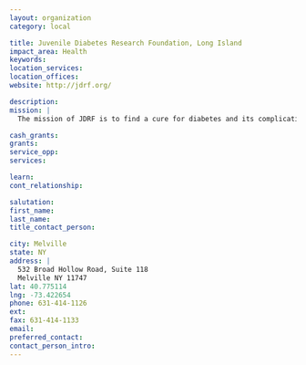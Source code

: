 ```yaml
---
layout: organization
category: local

title: Juvenile Diabetes Research Foundation, Long Island
impact_area: Health
keywords: 
location_services: 
location_offices: 
website: http://jdrf.org/

description: 
mission: |
  The mission of JDRF is to find a cure for diabetes and its complications through the support of research.  Type 1 diabetes is an autoimmune disease that strikes children and adults suddenly, and can be fatal.  Until a cure is found, people with type 1 diabetes have to test their blood sugar and give themselves insulin injections multiple times or use a pump - each day, every day of their lives.  And even with that intensive care, insulin is not a cure for diabetes, nor does it prevent its eventual and devastating complications, which may include kidney failure, blindness, heart disease, stroke, and amputation.

cash_grants: 
grants: 
service_opp: 
services: 

learn: 
cont_relationship: 

salutation: 
first_name: 
last_name: 
title_contact_person: 

city: Melville
state: NY
address: |
  532 Broad Hollow Road, Suite 118  
  Melville NY 11747
lat: 40.775114
lng: -73.422654
phone: 631-414-1126
ext: 
fax: 631-414-1133
email: 
preferred_contact: 
contact_person_intro: 
---
```

